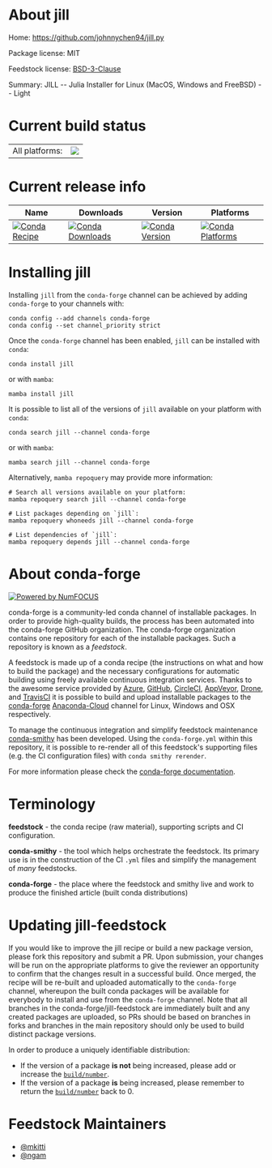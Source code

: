 About jill
==========

Home: https://github.com/johnnychen94/jill.py

Package license: MIT

Feedstock license: [BSD-3-Clause](https://github.com/conda-forge/jill-feedstock/blob/main/LICENSE.txt)

Summary: JILL -- Julia Installer for Linux (MacOS, Windows and FreeBSD) -- Light

Current build status
====================


<table><tr><td>All platforms:</td>
    <td>
      <a href="https://dev.azure.com/conda-forge/feedstock-builds/_build/latest?definitionId=15627&branchName=main">
        <img src="https://dev.azure.com/conda-forge/feedstock-builds/_apis/build/status/jill-feedstock?branchName=main">
      </a>
    </td>
  </tr>
</table>

Current release info
====================

| Name | Downloads | Version | Platforms |
| --- | --- | --- | --- |
| [![Conda Recipe](https://img.shields.io/badge/recipe-jill-green.svg)](https://anaconda.org/conda-forge/jill) | [![Conda Downloads](https://img.shields.io/conda/dn/conda-forge/jill.svg)](https://anaconda.org/conda-forge/jill) | [![Conda Version](https://img.shields.io/conda/vn/conda-forge/jill.svg)](https://anaconda.org/conda-forge/jill) | [![Conda Platforms](https://img.shields.io/conda/pn/conda-forge/jill.svg)](https://anaconda.org/conda-forge/jill) |

Installing jill
===============

Installing `jill` from the `conda-forge` channel can be achieved by adding `conda-forge` to your channels with:

```
conda config --add channels conda-forge
conda config --set channel_priority strict
```

Once the `conda-forge` channel has been enabled, `jill` can be installed with `conda`:

```
conda install jill
```

or with `mamba`:

```
mamba install jill
```

It is possible to list all of the versions of `jill` available on your platform with `conda`:

```
conda search jill --channel conda-forge
```

or with `mamba`:

```
mamba search jill --channel conda-forge
```

Alternatively, `mamba repoquery` may provide more information:

```
# Search all versions available on your platform:
mamba repoquery search jill --channel conda-forge

# List packages depending on `jill`:
mamba repoquery whoneeds jill --channel conda-forge

# List dependencies of `jill`:
mamba repoquery depends jill --channel conda-forge
```


About conda-forge
=================

[![Powered by
NumFOCUS](https://img.shields.io/badge/powered%20by-NumFOCUS-orange.svg?style=flat&colorA=E1523D&colorB=007D8A)](https://numfocus.org)

conda-forge is a community-led conda channel of installable packages.
In order to provide high-quality builds, the process has been automated into the
conda-forge GitHub organization. The conda-forge organization contains one repository
for each of the installable packages. Such a repository is known as a *feedstock*.

A feedstock is made up of a conda recipe (the instructions on what and how to build
the package) and the necessary configurations for automatic building using freely
available continuous integration services. Thanks to the awesome service provided by
[Azure](https://azure.microsoft.com/en-us/services/devops/), [GitHub](https://github.com/),
[CircleCI](https://circleci.com/), [AppVeyor](https://www.appveyor.com/),
[Drone](https://cloud.drone.io/welcome), and [TravisCI](https://travis-ci.com/)
it is possible to build and upload installable packages to the
[conda-forge](https://anaconda.org/conda-forge) [Anaconda-Cloud](https://anaconda.org/)
channel for Linux, Windows and OSX respectively.

To manage the continuous integration and simplify feedstock maintenance
[conda-smithy](https://github.com/conda-forge/conda-smithy) has been developed.
Using the ``conda-forge.yml`` within this repository, it is possible to re-render all of
this feedstock's supporting files (e.g. the CI configuration files) with ``conda smithy rerender``.

For more information please check the [conda-forge documentation](https://conda-forge.org/docs/).

Terminology
===========

**feedstock** - the conda recipe (raw material), supporting scripts and CI configuration.

**conda-smithy** - the tool which helps orchestrate the feedstock.
                   Its primary use is in the construction of the CI ``.yml`` files
                   and simplify the management of *many* feedstocks.

**conda-forge** - the place where the feedstock and smithy live and work to
                  produce the finished article (built conda distributions)


Updating jill-feedstock
=======================

If you would like to improve the jill recipe or build a new
package version, please fork this repository and submit a PR. Upon submission,
your changes will be run on the appropriate platforms to give the reviewer an
opportunity to confirm that the changes result in a successful build. Once
merged, the recipe will be re-built and uploaded automatically to the
`conda-forge` channel, whereupon the built conda packages will be available for
everybody to install and use from the `conda-forge` channel.
Note that all branches in the conda-forge/jill-feedstock are
immediately built and any created packages are uploaded, so PRs should be based
on branches in forks and branches in the main repository should only be used to
build distinct package versions.

In order to produce a uniquely identifiable distribution:
 * If the version of a package **is not** being increased, please add or increase
   the [``build/number``](https://docs.conda.io/projects/conda-build/en/latest/resources/define-metadata.html#build-number-and-string).
 * If the version of a package **is** being increased, please remember to return
   the [``build/number``](https://docs.conda.io/projects/conda-build/en/latest/resources/define-metadata.html#build-number-and-string)
   back to 0.

Feedstock Maintainers
=====================

* [@mkitti](https://github.com/mkitti/)
* [@ngam](https://github.com/ngam/)

